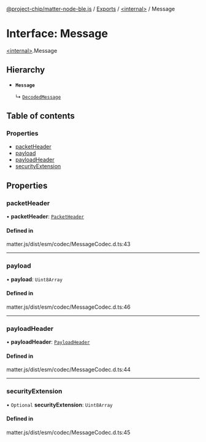 [@project-chip/matter-node-ble.js](../README.md) / [Exports](../modules.md) / [\<internal\>](../modules/internal_.md) / Message

# Interface: Message

[\<internal\>](../modules/internal_.md).Message

## Hierarchy

- **`Message`**

  ↳ [`DecodedMessage`](internal_.DecodedMessage.md)

## Table of contents

### Properties

- [packetHeader](internal_.Message.md#packetheader)
- [payload](internal_.Message.md#payload)
- [payloadHeader](internal_.Message.md#payloadheader)
- [securityExtension](internal_.Message.md#securityextension)

## Properties

### packetHeader

• **packetHeader**: [`PacketHeader`](internal_.PacketHeader.md)

#### Defined in

matter.js/dist/esm/codec/MessageCodec.d.ts:43

___

### payload

• **payload**: `Uint8Array`

#### Defined in

matter.js/dist/esm/codec/MessageCodec.d.ts:46

___

### payloadHeader

• **payloadHeader**: [`PayloadHeader`](internal_.PayloadHeader.md)

#### Defined in

matter.js/dist/esm/codec/MessageCodec.d.ts:44

___

### securityExtension

• `Optional` **securityExtension**: `Uint8Array`

#### Defined in

matter.js/dist/esm/codec/MessageCodec.d.ts:45
